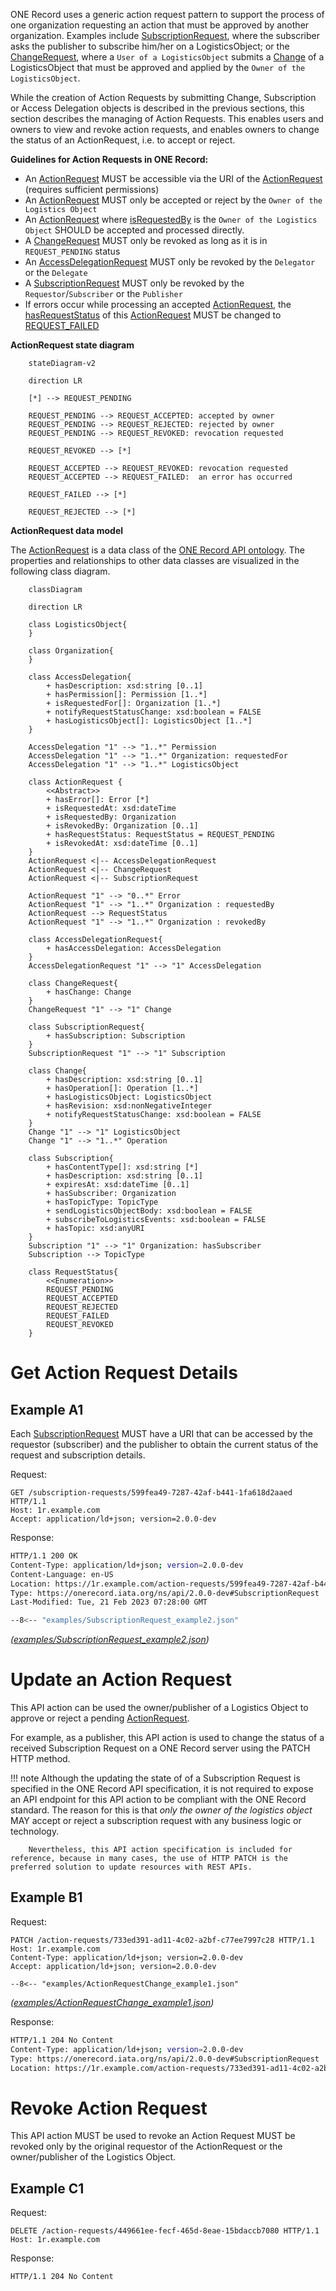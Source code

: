 ONE Record uses a generic action request pattern to support the process of one organization requesting an action that must be approved by another organization. 
Examples include [SubscriptionRequest](https://onerecord.iata.org/ns/api/2.0.0-dev#SubscriptionRequest), where the subscriber asks the publisher to subscribe him/her on a LogisticsObject; or the [ChangeRequest](https://onerecord.iata.org/ns/api/2.0.0-dev#ChangeRequest), 
where a `User of a LogisticsObject` submits a [Change](https://onerecord.iata.org/ns/api/2.0.0-dev#Change) of a LogisticsObject that must be approved and applied by the `Owner of the LogisticsObject`.

While the creation of Action Requests by submitting Change, Subscription or Access Delegation objects is described in the previous sections, this section describes the managing of Action Requests.
This enables users and owners to view and revoke action requests, and enables owners to change the status of an ActionRequest, i.e. to accept or reject.

**Guidelines for Action Requests in ONE Record:**

- An [ActionRequest](https://onerecord.iata.org/ns/api/2.0.0-dev#ActionRequest) MUST be accessible via the URI of the [ActionRequest](https://onerecord.iata.org/ns/api/2.0.0-dev#ActionRequest) (requires sufficient permissions)
- An [ActionRequest](https://onerecord.iata.org/ns/api/2.0.0-dev#ActionRequest) MUST only be accepted or reject by the `Owner of the Logistics Object`
- An [ActionRequest](https://onerecord.iata.org/ns/api/2.0.0-dev#ActionRequest) where [isRequestedBy](https://onerecord.iata.org/ns/api/2.0.0-dev#requestedBy) is the `Owner of the Logistics Object` SHOULD be accepted and processed directly.
- A [ChangeRequest](https://onerecord.iata.org/ns/api/2.0.0-dev#ChangeRequest) MUST only be revoked as long as it is in `REQUEST_PENDING` status
- An [AccessDelegationRequest](https://onerecord.iata.org/ns/api/2.0.0-dev#AccessDelegationRequest) MUST only be revoked by the `Delegator` or the `Delegate`
- A [SubscriptionRequest](https://onerecord.iata.org/ns/api/2.0.0-dev#SubscriptionRequest) MUST only be revoked by the `Requestor`/`Subscriber` or the `Publisher`
- If errors occur while processing an accepted [ActionRequest](https://onerecord.iata.org/ns/api/2.0.0-dev#ActionRequest), the [hasRequestStatus](https://onerecord.iata.org/ns/api/2.0.0-dev#hasRequestStatus) of this [ActionRequest](https://onerecord.iata.org/ns/api/2.0.0-dev#ActionRequest) MUST be changed to [REQUEST_FAILED](https://onerecord.iata.org/ns/api/2.0.0-dev#REQUEST_FAILED)

**ActionRequest state diagram**

```mermaid
    stateDiagram-v2

    direction LR   

    [*] --> REQUEST_PENDING

    REQUEST_PENDING --> REQUEST_ACCEPTED: accepted by owner
    REQUEST_PENDING --> REQUEST_REJECTED: rejected by owner
    REQUEST_PENDING --> REQUEST_REVOKED: revocation requested

    REQUEST_REVOKED --> [*]

    REQUEST_ACCEPTED --> REQUEST_REVOKED: revocation requested        
    REQUEST_ACCEPTED --> REQUEST_FAILED:  an error has occurred        

    REQUEST_FAILED --> [*]

    REQUEST_REJECTED --> [*]    
```

**ActionRequest data model**

The [ActionRequest](https://onerecord.iata.org/ns/api/2.0.0-dev#ActionRequest) is a data class of the [ONE Record API ontology](assets/ONE-Record-API-Ontology.ttl).
The properties and relationships to other data classes are visualized in the following class diagram.


```mermaid
    classDiagram

    direction LR   

    class LogisticsObject{                
    }

    class Organization{        
    }  

    class AccessDelegation{
        + hasDescription: xsd:string [0..1]
        + hasPermission[]: Permission [1..*]                
        + isRequestedFor[]: Organization [1..*]
        + notifyRequestStatusChange: xsd:boolean = FALSE
        + hasLogisticsObject[]: LogisticsObject [1..*]        
    }

    AccessDelegation "1" --> "1..*" Permission   
    AccessDelegation "1" --> "1..*" Organization: requestedFor
    AccessDelegation "1" --> "1..*" LogisticsObject

    class ActionRequest {
        <<Abstract>>         
        + hasError[]: Error [*]
        + isRequestedAt: xsd:dateTime         
        + isRequestedBy: Organization            
        + isRevokedBy: Organization [0..1]
        + hasRequestStatus: RequestStatus = REQUEST_PENDING
        + isRevokedAt: xsd:dateTime [0..1]                 
    }
    ActionRequest <|-- AccessDelegationRequest
    ActionRequest <|-- ChangeRequest
    ActionRequest <|-- SubscriptionRequest

    ActionRequest "1" --> "0..*" Error     
    ActionRequest "1" --> "1..*" Organization : requestedBy    
    ActionRequest --> RequestStatus                
    ActionRequest "1" --> "1..*" Organization : revokedBy

    class AccessDelegationRequest{
        + hasAccessDelegation: AccessDelegation        
    }
    AccessDelegationRequest "1" --> "1" AccessDelegation    

    class ChangeRequest{        
        + hasChange: Change        
    }    
    ChangeRequest "1" --> "1" Change

    class SubscriptionRequest{
        + hasSubscription: Subscription
    }   
    SubscriptionRequest "1" --> "1" Subscription

    class Change{    
        + hasDescription: xsd:string [0..1]    
        + hasOperation[]: Operation [1..*]        
        + hasLogisticsObject: LogisticsObject
        + hasRevision: xsd:nonNegativeInteger        
        + notifyRequestStatusChange: xsd:boolean = FALSE
    }
    Change "1" --> "1" LogisticsObject
    Change "1" --> "1..*" Operation

    class Subscription{        
        + hasContentType[]: xsd:string [*]
        + hasDescription: xsd:string [0..1]
        + expiresAt: xsd:dateTime [0..1]                                
        + hasSubscriber: Organization        
        + hasTopicType: TopicType        
        + sendLogisticsObjectBody: xsd:boolean = FALSE        
        + subscribeToLogisticsEvents: xsd:boolean = FALSE
        + hasTopic: xsd:anyURI        
    }    
    Subscription "1" --> "1" Organization: hasSubscriber
    Subscription --> TopicType

    class RequestStatus{
        <<Enumeration>>
        REQUEST_PENDING
        REQUEST_ACCEPTED
        REQUEST_REJECTED
        REQUEST_FAILED
        REQUEST_REVOKED        
    }
```


# Get Action Request Details

## Example A1

Each [SubscriptionRequest](https://onerecord.iata.org/ns/api/2.0.0-dev#SubscriptionRequest) MUST have a URI that can be accessed by the requestor (subscriber) 
and the publisher to obtain the current status of the request and subscription details.

Request:

```http
GET /subscription-requests/599fea49-7287-42af-b441-1fa618d2aaed HTTP/1.1
Host: 1r.example.com
Accept: application/ld+json; version=2.0.0-dev
```

Response:

```bash
HTTP/1.1 200 OK
Content-Type: application/ld+json; version=2.0.0-dev
Content-Language: en-US
Location: https://1r.example.com/action-requests/599fea49-7287-42af-b441-1fa618d2aaed
Type: https://onerecord.iata.org/ns/api/2.0.0-dev#SubscriptionRequest
Last-Modified: Tue, 21 Feb 2023 07:28:00 GMT

--8<-- "examples/SubscriptionRequest_example2.json"
```
_([examples/SubscriptionRequest_example2.json](examples/SubscriptionRequest_example2.json))_

# Update an Action Request

This API action can be used the owner/publisher of a Logistics Object to approve or reject a pending [ActionRequest](https://onerecord.iata.org/ns/api/2.0.0-dev#ActionRequest).

For example, as a publisher, this API action is used to change the status of a received Subscription Request on a ONE Record server using the PATCH HTTP method. 

!!! note 
        Although the updating the state of of a Subscription Request is specified in the ONE Record API specification, 
        it is not required to expose an API endpoint for this API action to be compliant with the ONE Record standard. 
        The reason for this is that _only the owner of the logistics object_ MAY accept or reject a subscription request with any business logic or technology.         

        Nevertheless, this API action specification is included for reference, because in many cases, the use of HTTP PATCH is the preferred solution to update resources with REST APIs.


## Example B1

Request:

```http
PATCH /action-requests/733ed391-ad11-4c02-a2bf-c77ee7997c28 HTTP/1.1
Host: 1r.example.com
Content-Type: application/ld+json; version=2.0.0-dev
Accept: application/ld+json; version=2.0.0-dev

--8<-- "examples/ActionRequestChange_example1.json"
```

_([examples/ActionRequestChange_example1.json](examples/ActionRequestChange_example1.json))_

Response:

```bash
HTTP/1.1 204 No Content
Content-Type: application/ld+json; version=2.0.0-dev
Type: https://onerecord.iata.org/ns/api/2.0.0-dev#SubscriptionRequest
Location: https://1r.example.com/action-requests/733ed391-ad11-4c02-a2bf-c77ee7997c28
```

# Revoke Action Request

This API action MUST be used to revoke an Action Request MUST be revoked only by the original requestor of the ActionRequest or the owner/publisher of the Logistics Object.

## Example C1

Request:
```http
DELETE /action-requests/449661ee-fecf-465d-8eae-15bdaccb7080 HTTP/1.1
Host: 1r.example.com
```


Response:
```bash
HTTP/1.1 204 No Content
```



